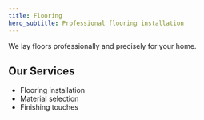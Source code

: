 ```yaml
---
title: Flooring
hero_subtitle: Professional flooring installation
---
```


We lay floors professionally and precisely for your home.

## Our Services

- Flooring installation
- Material selection
- Finishing touches
